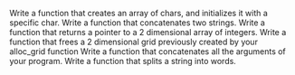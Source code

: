 Write a function that creates an array of chars, and initializes it with a specific char.
Write a function that concatenates two strings.
Write a function that returns a pointer to a 2 dimensional array of integers.
Write a function that frees a 2 dimensional grid previously created by your alloc_grid function
Write a function that concatenates all the arguments of your program.
Write a function that splits a string into words.
